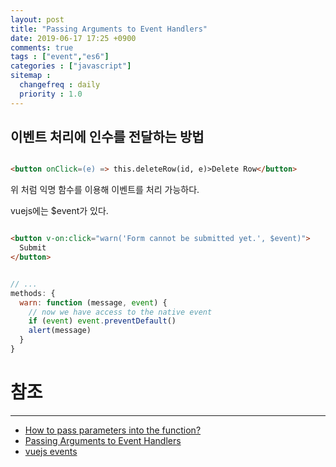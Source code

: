 ```yaml
---
layout: post
title: "Passing Arguments to Event Handlers"
date: 2019-06-17 17:25 +0900
comments: true
tags : ["event","es6"]
categories : ["javascript"]
sitemap :
  changefreq : daily
  priority : 1.0
---
```


## 이벤트 처리에 인수를 전달하는 방법


```html

<button onClick=(e) => this.deleteRow(id, e)>Delete Row</button>


```

위 처럼 익명 함수를 이용해 이벤트를 처리 가능하다.

vuejs에는 $event가 있다.


```html

<button v-on:click="warn('Form cannot be submitted yet.', $event)">
  Submit
</button>

```

```javascript

// ...
methods: {
  warn: function (message, event) {
    // now we have access to the native event
    if (event) event.preventDefault()
    alert(message)
  }
}

```

# 참조
-----
* [How to pass parameters into the function?](https://github.com/vuejs/vue-touch/issues/16)
* [Passing Arguments to Event Handlers](https://reactjs.org/docs/handling-events.html)
* [vuejs events](https://vuejs.org/v2/guide/events.html)
